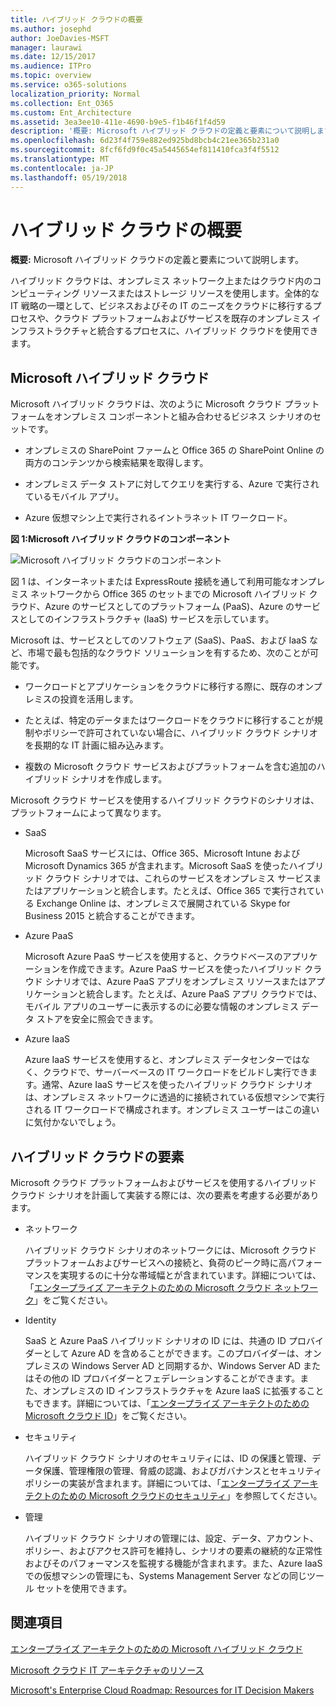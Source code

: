 ```yaml
---
title: ハイブリッド クラウドの概要
ms.author: josephd
author: JoeDavies-MSFT
manager: laurawi
ms.date: 12/15/2017
ms.audience: ITPro
ms.topic: overview
ms.service: o365-solutions
localization_priority: Normal
ms.collection: Ent_O365
ms.custom: Ent_Architecture
ms.assetid: 3ea3ee10-411e-4690-b9e5-f1b46f1f4d59
description: '概要: Microsoft ハイブリッド クラウドの定義と要素について説明します。'
ms.openlocfilehash: 6d23f4f759e882ed925bd8bcb4c21ee365b231a0
ms.sourcegitcommit: 8fcf6fd9f0c45a5445654ef811410fca3f4f5512
ms.translationtype: MT
ms.contentlocale: ja-JP
ms.lasthandoff: 05/19/2018
---
```

# <a name="hybrid-cloud-overview"></a>ハイブリッド クラウドの概要

 **概要:** Microsoft ハイブリッド クラウドの定義と要素について説明します。
  
ハイブリッド クラウドは、オンプレミス ネットワーク上またはクラウド内のコンピューティング リソースまたはストレージ リソースを使用します。全体的な IT 戦略の一環として、ビジネスおよびその IT のニーズをクラウドに移行するプロセスや、クラウド プラットフォームおよびサービスを既存のオンプレミス インフラストラクチャと統合するプロセスに、ハイブリッド クラウドを使用できます。
  
## <a name="microsoft-hybrid-cloud"></a>Microsoft ハイブリッド クラウド

Microsoft ハイブリッド クラウドは、次のように Microsoft クラウド プラットフォームをオンプレミス コンポーネントと組み合わせるビジネス シナリオのセットです。 
  
- オンプレミスの SharePoint ファームと Office 365 の SharePoint Online の両方のコンテンツから検索結果を取得します。
    
- オンプレミス データ ストアに対してクエリを実行する、Azure で実行されているモバイル アプリ。
    
- Azure 仮想マシン上で実行されるイントラネット IT ワークロード。
    
**図 1:Microsoft ハイブリッド クラウドのコンポーネント**

![Microsoft ハイブリッド クラウドのコンポーネント](images/Hybrid_Poster/MS_Hybrid_Cloud.png)
  
図 1 は、インターネットまたは ExpressRoute 接続を通して利用可能なオンプレミス ネットワークから Office 365 のセットまでの Microsoft ハイブリッド クラウド、Azure のサービスとしてのプラットフォーム (PaaS)、Azure のサービスとしてのインフラストラクチャ (IaaS) サービスを示しています。
  
Microsoft は、サービスとしてのソフトウェア (SaaS)、PaaS、および IaaS など、市場で最も包括的なクラウド ソリューションを有するため、次のことが可能です。
  
- ワークロードとアプリケーションをクラウドに移行する際に、既存のオンプレミスの投資を活用します。
    
- たとえば、特定のデータまたはワークロードをクラウドに移行することが規制やポリシーで許可されていない場合に、ハイブリッド クラウド シナリオを長期的な IT 計画に組み込みます。
    
- 複数の Microsoft クラウド サービスおよびプラットフォームを含む追加のハイブリッド シナリオを作成します。
    
Microsoft クラウド サービスを使用するハイブリッド クラウドのシナリオは、プラットフォームによって異なります。
  
- SaaS
    
    Microsoft SaaS サービスには、Office 365、Microsoft Intune および Microsoft Dynamics 365 が含まれます。Microsoft SaaS を使ったハイブリッド クラウド シナリオでは、これらのサービスをオンプレミス サービスまたはアプリケーションと統合します。たとえば、Office 365 で実行されている Exchange Online は、オンプレミスで展開されている Skype for Business 2015 と統合することができます。
    
- Azure PaaS
    
    Microsoft Azure PaaS サービスを使用すると、クラウドベースのアプリケーションを作成できます。Azure PaaS サービスを使ったハイブリッド クラウド シナリオでは、Azure PaaS アプリをオンプレミス リソースまたはアプリケーションと統合します。たとえば、Azure PaaS アプリ クラウドでは、モバイル アプリのユーザーに表示するのに必要な情報のオンプレミス データ ストアを安全に照会できます。
    
- Azure IaaS
    
    Azure IaaS サービスを使用すると、オンプレミス データセンターではなく、クラウドで、サーバーベースの IT ワークロードをビルドし実行できます。通常、Azure IaaS サービスを使ったハイブリッド クラウド シナリオは、オンプレミス ネットワークに透過的に接続されている仮想マシンで実行される IT ワークロードで構成されます。オンプレミス ユーザーはこの違いに気付かないでしょう。
    
## <a name="elements-of-hybrid-cloud"></a>ハイブリッド クラウドの要素

Microsoft クラウド プラットフォームおよびサービスを使用するハイブリッド クラウド シナリオを計画して実装する際には、次の要素を考慮する必要があります。
  
- ネットワーク
    
    ハイブリッド クラウド シナリオのネットワークには、Microsoft クラウド プラットフォームおよびサービスへの接続と、負荷のピーク時に高パフォーマンスを実現するのに十分な帯域幅とが含まれています。詳細については、「[エンタープライズ アーキテクトのための Microsoft クラウド ネットワーク](microsoft-cloud-networking-for-enterprise-architects.md)」をご覧ください。
    
- Identity
    
    SaaS と Azure PaaS ハイブリッド シナリオの ID には、共通の ID プロバイダーとして Azure AD を含めることができます。このプロバイダーは、オンプレミスの Windows Server AD と同期するか、Windows Server AD またはその他の ID プロバイダーとフェデレーションすることができます。また、オンプレミスの ID インフラストラクチャを Azure IaaS に拡張することもできます。詳細については、「[エンタープライズ アーキテクトのための Microsoft クラウド ID](microsoft-cloud-it-architecture-resources.md#identity)」をご覧ください。
    
- セキュリティ
    
    ハイブリッド クラウド シナリオのセキュリティには、ID の保護と管理、データ保護、管理権限の管理、脅威の認識、およびガバナンスとセキュリティ ポリシーの実装が含まれます。詳細については、「[エンタープライズ アーキテクトのための Microsoft クラウドのセキュリティ](https://technet.microsoft.com/library/dn919927.aspx#security)」を参照してください。
    
- 管理
    
    ハイブリッド クラウド シナリオの管理には、設定、データ、アカウント、ポリシー、およびアクセス許可を維持し、シナリオの要素の継続的な正常性およびそのパフォーマンスを監視する機能が含まれます。また、Azure IaaS での仮想マシンの管理にも、Systems Management Server などの同じツール セットを使用できます。
    
## <a name="see-also"></a>関連項目

[エンタープライズ アーキテクトのための Microsoft ハイブリッド クラウド](microsoft-hybrid-cloud-for-enterprise-architects.md)
  
[Microsoft クラウド IT アーキテクチャのリソース](microsoft-cloud-it-architecture-resources.md)

[Microsoft's Enterprise Cloud Roadmap: Resources for IT Decision Makers](https://sway.com/FJ2xsyWtkJc2taRD)
 


